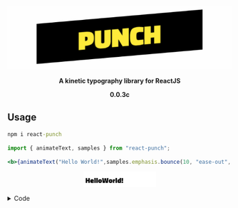 <p  align="center">
<img alt="header" src="./src/logo.gif" />
</p>

<p  align="center">
<b>A kinetic typography library for ReactJS </b>
</p>

<p  align="center">
<b>0.0.3c</b>
</p>

## Usage

```cmd
npm i react-punch
```
```jsx
import { animateText, samples } from "react-punch";
```
```jsx
<b>{animateText("Hello World!",samples.emphasis.bounce(10, "ease-out", 1000, "infinite"),100)}</b>
```
<p  align="center">
<img alt="header" src="./src/helloworld.gif" />
</p>



<details><summary>Code</summary>
<p>

```python
print("hello world!")
```

</p>
</details>